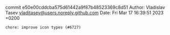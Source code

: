 commit e50e00cddcba575d61442a9f87b48523369c8d51
Author: Vladislav Tasev <vladitasev@users.noreply.github.com>
Date:   Fri Mar 17 16:39:51 2023 +0200

    chore: improve icon types (#6727)
